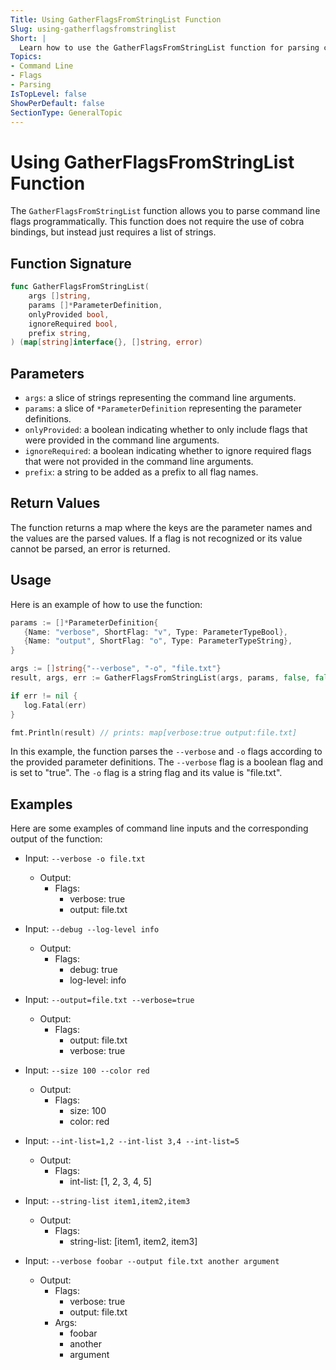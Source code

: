```yaml
---
Title: Using GatherFlagsFromStringList Function
Slug: using-gatherflagsfromstringlist
Short: |
  Learn how to use the GatherFlagsFromStringList function for parsing command line flags programmatically. This function does not require the use of cobra bindings, but instead just requires a list of strings.
Topics:
- Command Line
- Flags
- Parsing
IsTopLevel: false
ShowPerDefault: false
SectionType: GeneralTopic
---
```


# Using GatherFlagsFromStringList Function

The `GatherFlagsFromStringList` function allows you to parse command line flags programmatically. This function
does not require the use of cobra bindings, but instead just requires a list of strings.

## Function Signature

```go
func GatherFlagsFromStringList(
	args []string,
	params []*ParameterDefinition,
	onlyProvided bool,
	ignoreRequired bool,
	prefix string,
) (map[string]interface{}, []string, error)
```

## Parameters

- `args`: a slice of strings representing the command line arguments.
- `params`: a slice of `*ParameterDefinition` representing the parameter definitions.
- `onlyProvided`: a boolean indicating whether to only include flags that were provided in the command line arguments.
- `ignoreRequired`: a boolean indicating whether to ignore required flags that were not provided in the command line arguments.
- `prefix`: a string to be added as a prefix to all flag names.

## Return Values

The function returns a map where the keys are the parameter names and the values are the parsed values. If a flag is not recognized or its value cannot be parsed, an error is returned.

## Usage

Here is an example of how to use the function:

```go
params := []*ParameterDefinition{
   {Name: "verbose", ShortFlag: "v", Type: ParameterTypeBool},
   {Name: "output", ShortFlag: "o", Type: ParameterTypeString},
}

args := []string{"--verbose", "-o", "file.txt"}
result, args, err := GatherFlagsFromStringList(args, params, false, false, "")

if err != nil {
   log.Fatal(err)
}

fmt.Println(result) // prints: map[verbose:true output:file.txt]
```

In this example, the function parses the `--verbose` and `-o` flags according to the provided parameter definitions. The `--verbose` flag is a boolean flag and is set to "true". The `-o` flag is a string flag and its value is "file.txt".

## Examples

Here are some examples of command line inputs and the corresponding output of the function:

- Input: `--verbose -o file.txt`
    - Output:
        - Flags:
            - verbose: true
            - output: file.txt

- Input: `--debug --log-level info`
    - Output:
        - Flags:
            - debug: true
            - log-level: info

- Input: `--output=file.txt --verbose=true`
    - Output:
        - Flags:
            - output: file.txt
            - verbose: true

- Input: `--size 100 --color red`
    - Output:
        - Flags:
            - size: 100
            - color: red

- Input: `--int-list=1,2 --int-list 3,4 --int-list=5`
    - Output:
        - Flags:
            - int-list: [1, 2, 3, 4, 5]

- Input: `--string-list item1,item2,item3`
    - Output:
        - Flags:
            - string-list: [item1, item2, item3]

- Input: `--verbose foobar --output file.txt another argument`
    - Output:
        - Flags:
            - verbose: true
            - output: file.txt
        - Args:
            - foobar
            - another
            - argument
